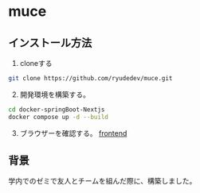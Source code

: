 # muce
## インストール方法
1. cloneする
```bash
git clone https://github.com/ryudedev/muce.git
```

2. 開発環境を構築する。
```bash
cd docker-springBoot-Nextjs
docker compose up -d --build
```

3. ブラウザーを確認する。
[frontend](http://localhost:3000)

## 背景
学内でのゼミで友人とチームを組んだ際に、構築しました。